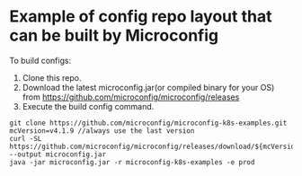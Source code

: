 # Example of config repo layout that can be built by Microconfig

To build configs:
1) Clone this repo.
2) Download the latest microconfig.jar(or compiled binary for your OS) from https://github.com/microconfig/microconfig/releases
4) Execute the build config command.

```
git clone https://github.com/microconfig/microconfig-k8s-examples.git
mcVersion=v4.1.9 //always use the last version
curl -SL  https://github.com/microconfig/microconfig/releases/download/${mcVersion}/microconfig.jar --output microconfig.jar
java -jar microconfig.jar -r microconfig-k8s-examples -e prod
```
